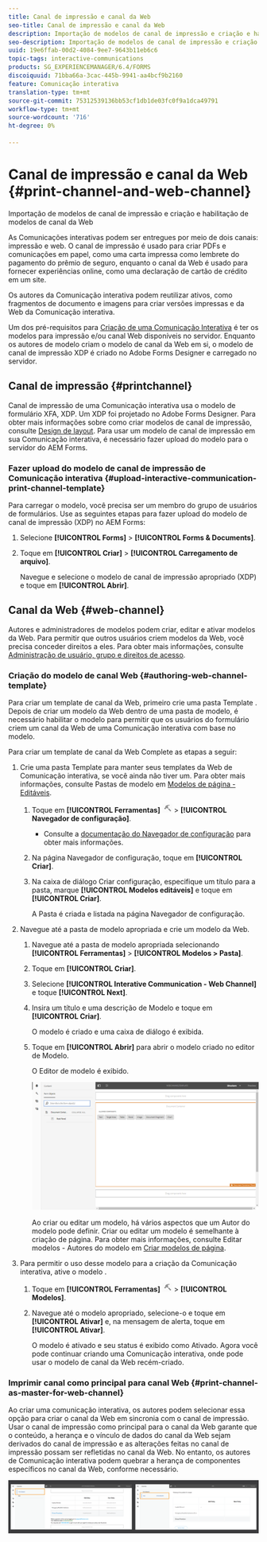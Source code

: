 ```yaml
---
title: Canal de impressão e canal da Web
seo-title: Canal de impressão e canal da Web
description: Importação de modelos de canal de impressão e criação e habilitação de modelos de canal da Web
seo-description: Importação de modelos de canal de impressão e criação e habilitação de modelos de canal da Web
uuid: 19e6ffab-00d2-4084-9ee7-9643b11eb6c6
topic-tags: interactive-communications
products: SG_EXPERIENCEMANAGER/6.4/FORMS
discoiquuid: 71bba66a-3cac-445b-9941-aa4bcf9b2160
feature: Comunicação interativa
translation-type: tm+mt
source-git-commit: 75312539136bb53cf1db1de03fc0f9a1dca49791
workflow-type: tm+mt
source-wordcount: '716'
ht-degree: 0%

---
```



# Canal de impressão e canal da Web {#print-channel-and-web-channel}

Importação de modelos de canal de impressão e criação e habilitação de modelos de canal da Web

As Comunicações interativas podem ser entregues por meio de dois canais: impressão e web. O canal de impressão é usado para criar PDFs e comunicações em papel, como uma carta impressa como lembrete do pagamento do prêmio de seguro, enquanto o canal da Web é usado para fornecer experiências online, como uma declaração de cartão de crédito em um site.

Os autores da Comunicação interativa podem reutilizar ativos, como fragmentos de documento e imagens para criar versões impressas e da Web da Comunicação interativa.

Um dos pré-requisitos para [Criação de uma Comunicação Interativa](/help/forms/using/create-interactive-communication.md) é ter os modelos para impressão e/ou canal Web disponíveis no servidor. Enquanto os autores de modelo criam o modelo de canal da Web em si, o modelo de canal de impressão XDP é criado no Adobe Forms Designer e carregado no servidor.

## Canal de impressão {#printchannel}

Canal de impressão de uma Comunicação interativa usa o modelo de formulário XFA, XDP. Um XDP foi projetado no Adobe Forms Designer. Para obter mais informações sobre como criar modelos de canal de impressão, consulte [Design de layout](/help/forms/using/layout-design-details.md). Para usar um modelo de canal de impressão em sua Comunicação interativa, é necessário fazer upload do modelo para o servidor do AEM Forms.

### Fazer upload do modelo de canal de impressão de Comunicação interativa {#upload-interactive-communication-print-channel-template}

Para carregar o modelo, você precisa ser um membro do grupo de usuários de formulários. Use as seguintes etapas para fazer upload do modelo de canal de impressão (XDP) no AEM Forms:

1. Selecione **[!UICONTROL Forms]** > **[!UICONTROL Forms &amp; Documents]**.

1. Toque em **[!UICONTROL Criar]** > **[!UICONTROL Carregamento de arquivo]**.

   Navegue e selecione o modelo de canal de impressão apropriado (XDP) e toque em **[!UICONTROL Abrir]**.

## Canal da Web {#web-channel}

Autores e administradores de modelos podem criar, editar e ativar modelos da Web. Para permitir que outros usuários criem modelos da Web, você precisa conceder direitos a eles. Para obter mais informações, consulte [Administração de usuário, grupo e direitos de acesso](/help/sites-administering/user-group-ac-admin.md).

### Criação do modelo de canal Web {#authoring-web-channel-template}

Para criar um template de canal da Web, primeiro crie uma pasta Template . Depois de criar um modelo da Web dentro de uma pasta de modelo, é necessário habilitar o modelo para permitir que os usuários do formulário criem um canal da Web de uma Comunicação interativa com base no modelo.

Para criar um template de canal da Web Complete as etapas a seguir:

1. Crie uma pasta Template para manter seus templates da Web de Comunicação interativa, se você ainda não tiver um. Para obter mais informações, consulte Pastas de modelo em [Modelos de página - Editáveis](/help/sites-developing/page-templates-editable.md).

   1. Toque em **[!UICONTROL Ferramentas]** ![ferramentas-1](assets/tools-1.png) > **[!UICONTROL Navegador de configuração]**.
      * Consulte a [documentação do Navegador de configuração](/help/sites-administering/configurations.md) para obter mais informações.
   1. Na página Navegador de configuração, toque em **[!UICONTROL Criar]**.
   1. Na caixa de diálogo Criar configuração, especifique um título para a pasta, marque **[!UICONTROL Modelos editáveis]** e toque em **[!UICONTROL Criar]**.

      A Pasta é criada e listada na página Navegador de configuração.

1. Navegue até a pasta de modelo apropriada e crie um modelo da Web.

   1. Navegue até a pasta de modelo apropriada selecionando **[!UICONTROL Ferramentas]** > **[!UICONTROL Modelos > Pasta]**.
   1. Toque em **[!UICONTROL Criar]**.
   1. Selecione **[!UICONTROL Interative Communication - Web Channel]** e toque **[!UICONTROL Next]**.
   1. Insira um título e uma descrição de Modelo e toque em **[!UICONTROL Criar]**.

      O modelo é criado e uma caixa de diálogo é exibida.

   1. Toque em **[!UICONTROL Abrir]** para abrir o modelo criado no editor de Modelo.

      O Editor de modelo é exibido.

      ![webchanneltemplate](assets/webchanneltemplate.png)

      Ao criar ou editar um modelo, há vários aspectos que um Autor do modelo pode definir. Criar ou editar um modelo é semelhante à criação de página. Para obter mais informações, consulte Editar modelos - Autores do modelo em [Criar modelos de página](/help/sites-authoring/templates.md).

1. Para permitir o uso desse modelo para a criação da Comunicação interativa, ative o modelo .

   1. Toque em **[!UICONTROL Ferramentas]** ![ferramentas-1](assets/tools-1.png) > **[!UICONTROL Modelos]**.
   1. Navegue até o modelo apropriado, selecione-o e toque em **[!UICONTROL Ativar]** e, na mensagem de alerta, toque em **[!UICONTROL Ativar]**.

      O modelo é ativado e seu status é exibido como Ativado. Agora você pode continuar criando uma Comunicação interativa, onde pode usar o modelo de canal da Web recém-criado.

### Imprimir canal como principal para canal Web {#print-channel-as-master-for-web-channel}

Ao criar uma comunicação interativa, os autores podem selecionar essa opção para criar o canal da Web em sincronia com o canal de impressão. Usar o canal de impressão como principal para o canal da Web garante que o conteúdo, a herança e o vínculo de dados do canal da Web sejam derivados do canal de impressão e as alterações feitas no canal de impressão possam ser refletidas no canal da Web. No entanto, os autores de Comunicação interativa podem quebrar a herança de componentes específicos no canal da Web, conforme necessário.

![printweb_2-2](assets/printweb_2-2.png)

